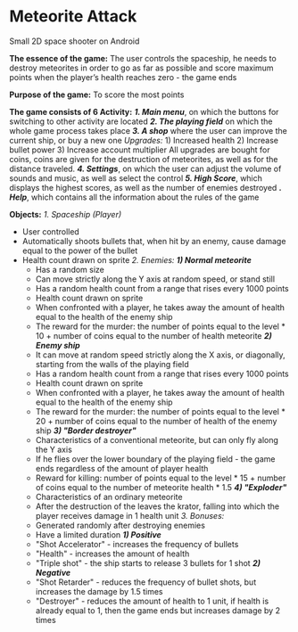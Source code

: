 # Meteorite Attack
Small 2D space shooter on Android

**The essence of the game:** The user controls the spaceship, he needs to destroy meteorites in order to go as far as possible and score maximum points when the player’s health reaches zero - the game ends

**Purpose of the game:** To score the most points

**The game consists of 6 Activity:**
___1. Main menu___, on which the buttons for switching to other activity are located
___2. The playing field___ on which the whole game process takes place
___3. A shop___ where the user can improve the current ship, or buy a new one
    *Upgrades:* 1) Increased health
                2) Increase bullet power
                3) Increase account multiplier
All upgrades are bought for coins, coins are given for the destruction of meteorites, as well as for the distance traveled.
___4. Settings___, on which the user can adjust the volume of sounds and music, as well as select the control
___5. High Score___, which displays the highest scores, as well as the number of enemies destroyed
___. Help___, which contains all the information about the rules of the game

**Objects:**
*1. Spaceship (Player)*
  - User controlled
  - Automatically shoots bullets that, when hit by an enemy, cause damage equal to the power of the bullet
  - Health count drawn on sprite
*2. Enemies:*
  ___1) Normal meteorite___
    - Has a random size
    - Can move strictly along the Y axis at random speed, or stand still
    - Has a random health count from a range that rises every 1000 points
    - Health count drawn on sprite
    - When confronted with a player, he takes away the amount of health equal to the health of the enemy ship
    - The reward for the murder: the number of points equal to the level * 10 + number of coins equal to the number of health meteorite
___2) Enemy ship___
    - It can move at random speed strictly along the X axis, or diagonally, starting from the walls of the playing field
    - Has a random health count from a range that rises every 1000 points
    - Health count drawn on sprite  
    - When confronted with a player, he takes away the amount of health equal to the health of the enemy ship
    - The reward for the murder: the number of points equal to the level * 20 + number of coins equal to the number of health of the enemy ship
___3) "Border destroyer"___
    - Characteristics of a conventional meteorite, but can only fly along the Y axis
    + If he flies over the lower boundary of the playing field - the game ends regardless of the amount of player health
    + Reward for killing: number of points equal to the level * 15 + number of coins equal to the number of meteorite health * 1.5
___4) "Exploder"___
    - Characteristics of an ordinary meteorite
    + After the destruction of the leaves the krator, falling into which the player receives damage in 1 health unit
*3. Bonuses:*
    - Generated randomly after destroying enemies
    - Have a limited duration
  ___1) Positive___
    - "Shot Accelerator" - increases the frequency of bullets
    - "Health" - increases the amount of health
    - "Triple shot" - the ship starts to release 3 bullets for 1 shot
  ___2) Negative___
    - "Shot Retarder" - reduces the frequency of bullet shots, but increases the damage by 1.5 times
    - "Destroyer" - reduces the amount of health to 1 unit, if health is already equal to 1, then the game ends
but increases damage by 2 times
